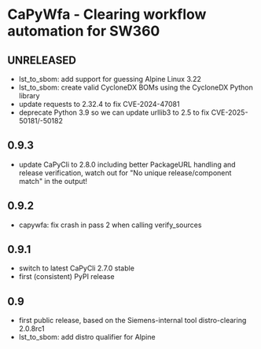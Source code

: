 <!--
SPDX-FileCopyrightText: 2019-2025 Siemens
SPDX-FileCopyrightText: 2019-2025 Siemens Healthineers

SPDX-License-Identifier: MIT
-->

# CaPyWfa - Clearing workflow automation for SW360

## UNRELEASED

* lst_to_sbom: add support for guessing Alpine Linux 3.22
* lst_to_sbom: create valid CycloneDX BOMs using the CycloneDX Python library
* update requests to 2.32.4 to fix CVE-2024-47081
* deprecate Python 3.9 so we can update urllib3 to 2.5 to fix CVE-2025-50181/-50182

## 0.9.3

* update CaPyCli to 2.8.0 including better PackageURL handling and release
  verification, watch out for "No unique release/component match" in the output!

## 0.9.2

* capywfa: fix crash in pass 2 when calling verify_sources

## 0.9.1

* switch to latest CaPyCli 2.7.0 stable
* first (consistent) PyPI release

## 0.9

* first public release, based on the Siemens-internal tool distro-clearing 2.0.8rc1
* lst_to_sbom: add distro qualifier for Alpine
